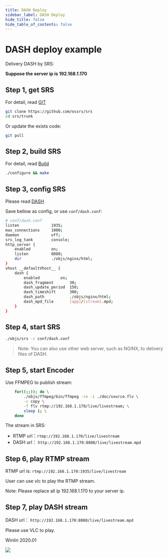```yaml
---
title: DASH Deploy
sidebar_label: DASH Deploy
hide_title: false
hide_table_of_contents: false
---
```


# DASH deploy example

Delivery DASH by SRS:

**Suppose the server ip is 192.168.1.170**

## Step 1, get SRS

For detail, read [GIT](./git.md)

```bash
git clone https://github.com/ossrs/srs
cd srs/trunk
```

Or update the exists code:

```bash
git pull
```

## Step 2, build SRS

For detail, read [Build](./install.md)

```bash
./configure && make
```

## Step 3, config SRS

Please read [DASH](https://github.com/ossrs/srs/issues/299#issuecomment-306022840)

Save bellow as config, or use `conf/dash.conf`:

```bash
# conf/dash.conf
listen              1935;
max_connections     1000;
daemon              off;
srs_log_tank        console;
http_server {
    enabled         on;
    listen          8080;
    dir             ./objs/nginx/html;
}
vhost __defaultVhost__ {
    dash {
        enabled         on;
        dash_fragment       30;
        dash_update_period  150;
        dash_timeshift      300;
        dash_path           ./objs/nginx/html;
        dash_mpd_file       [app]/[stream].mpd;
    }
}
```

## Step 4, start SRS

```bash
./objs/srs -c conf/dash.conf
```

> Note: You can also use other web server, such as NGINX, to delivery files of DASH.

## Step 5, start Encoder

Use FFMPEG to publish stream:

```bash
    for((;;)); do \
        ./objs/ffmpeg/bin/ffmpeg -re -i ./doc/source.flv \
        -c copy \
        -f flv rtmp://192.168.1.170/live/livestream; \
        sleep 1; \
    done
```

The stream in SRS:
* RTMP url：`rtmp://192.168.1.170/live/livestream`
* DASH url： `http://192.168.1.170:8080/live/livestream.mpd`

## Step 6, play RTMP stream

RTMP url is: `rtmp://192.168.1.170:1935/live/livestream`

User can use vlc to play the RTMP stream.

Note: Please replace all ip 192.168.1.170 to your server ip.

## Step 7, play DASH stream

DASH url： `http://192.168.1.170:8080/live/livestream.mpd`

Please use VLC to play.

Winlin 2020.01

![](https://ossrs.io/gif/v1/sls.gif?site=ossrs.io&path=/lts/doc/en/v6/sample-dash)


